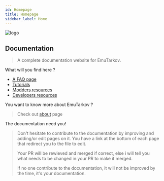 ```yaml
---
id: Homepage
title: Homepage
sidebar_label: Home
---
```


![logo](https://img.funky-emu.net/uploads/221154logo.png)

## **Documentation**

> A complete documentation website for EmuTarkov.

What will you find here ?
- [A FAQ page](faq/FAQ.md)
- [Tutorials](tutorials/index.md)
- [Modders resources](resources/index.md)
- [Developers resources](server_functions/index.md)

You want to know more about EmuTarkov ?

> Check out [about](about.md) page

The documentation need you!
> Don't hesitate to contribute to the documentation by improving and adding/or edit pages on it. You have a link at the bottom of each page that redirect you to the file to edit.
>
> Your PR will be rewieved and merged if correct, else i will tell you what needs to be changed in your PR to make it merged.
>
> If no one contribute to the documentation, it will not be improved by the time, it's your documentation.